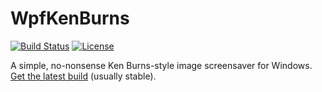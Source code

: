 # WpfKenBurns
[![Build Status](https://img.shields.io/jenkins/build/https/ci.gnyra.com/job/WpfKenBurns/job/master?style=flat-square)](https://ci.gnyra.com/blue/organizations/jenkins/WpfKenBurns/)
[![License](https://img.shields.io/github/license/nicoco007/WpfKenBurns?style=flat-square)](https://github.com/nicoco007/WpfKenBurns/blob/master/LICENSE)

A simple, no-nonsense Ken Burns-style image screensaver for Windows. [Get the latest build](https://ci.gnyra.com/job/WpfKenBurns/job/master/3/artifact/WpfKenBurns/bin/Release/Ken%20Burns.scr) (usually stable).
